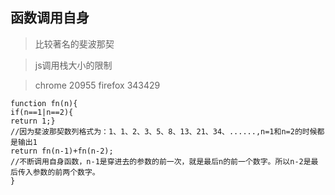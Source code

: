 ## 函数调用自身

> 比较著名的斐波那契

> js调用栈大小的限制

> chrome 20955 firefox 343429


```
function fn(n){
if(n==1|n==2){
return 1;}
//因为斐波那契数列格式为：1、1、2、3、5、8、13、21、34、......,n=1和n=2的时候都是输出1
return fn(n-1)+fn(n-2);
//不断调用自身函数，n-1是穿进去的参数的前一次，就是最后n的前一个数字。所以n-2是最后传入参数的前两个数字。
}

```